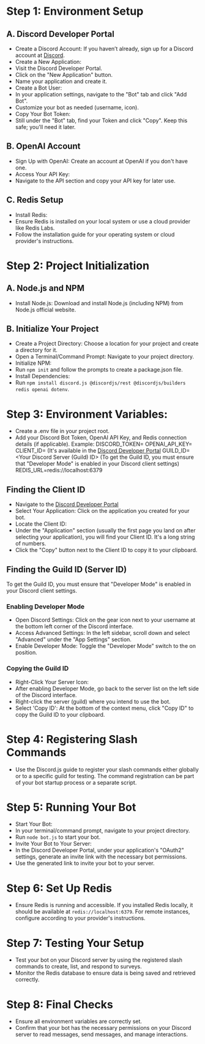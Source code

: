 # Step 1: Environment Setup

## A. Discord Developer Portal
- Create a Discord Account: If you haven’t already, sign up for a Discord account at [Discord](https://discord.com/).
- Create a New Application:
 - Visit the Discord Developer Portal.
 - Click on the "New Application" button.
 - Name your application and create it.
- Create a Bot User:
 - In your application settings, navigate to the "Bot" tab and click "Add Bot".
 - Customize your bot as needed (username, icon).
- Copy Your Bot Token:
 - Still under the "Bot" tab, find your Token and click "Copy". Keep this safe; you'll need it later.

## B. OpenAI Account
- Sign Up with OpenAI: Create an account at OpenAI if you don't have one.
- Access Your API Key:
 - Navigate to the API section and copy your API key for later use.

## C. Redis Setup
- Install Redis:
 - Ensure Redis is installed on your local system or use a cloud provider like Redis Labs.
 - Follow the installation guide for your operating system or cloud provider's instructions.

# Step 2: Project Initialization

## A. Node.js and NPM
- Install Node.js: Download and install Node.js (including NPM) from Node.js official website.

## B. Initialize Your Project
- Create a Project Directory: Choose a location for your project and create a directory for it.
- Open a Terminal/Command Prompt: Navigate to your project directory.
- Initialize NPM:
 - Run `npm init` and follow the prompts to create a package.json file.
- Install Dependencies:
 - Run `npm install discord.js @discordjs/rest @discordjs/builders redis openai dotenv`.

# Step 3: Environment Variables:
- Create a .env file in your project root.
- Add your Discord Bot Token, OpenAI API Key, and Redis connection details (if applicable). Example:
DISCORD_TOKEN=<Your Discord Bot Token>
OPENAI_API_KEY=<Your OpenAI API Key>
CLIENT_ID=<Your Discord Application Client ID> (It's available in the [Discord Developer Portal](https://discord.com/developers/applications/)
GUILD_ID=<Your Discord Server (Guild) ID> (To get the Guild ID, you must ensure that "Developer Mode" is enabled in your Discord client settings)
REDIS_URL=redis://localhost:6379

## Finding the Client ID
- Navigate to the [Discord Developer Portal](https://discord.com/developers/applications/)
- Select Your Application: Click on the application you created for your bot.
- Locate the Client ID:
 - Under the "Application" section (usually the first page you land on after selecting your application), you will find your Client ID. It's a long string of numbers.
 - Click the "Copy" button next to the Client ID to copy it to your clipboard.

## Finding the Guild ID (Server ID)
To get the Guild ID, you must ensure that "Developer Mode" is enabled in your Discord client settings.

### Enabling Developer Mode
- Open Discord Settings: Click on the gear icon next to your username at the bottom left corner of the Discord interface.
- Access Advanced Settings: In the left sidebar, scroll down and select "Advanced" under the "App Settings" section.
- Enable Developer Mode: Toggle the "Developer Mode" switch to the on position.

### Copying the Guild ID
- Right-Click Your Server Icon:
 - After enabling Developer Mode, go back to the server list on the left side of the Discord interface.
 - Right-click the server (guild) where you intend to use the bot.
- Select 'Copy ID': At the bottom of the context menu, click "Copy ID" to copy the Guild ID to your clipboard.

# Step 4: Registering Slash Commands
- Use the Discord.js guide to register your slash commands either globally or to a specific guild for testing. The command registration can be part of your bot startup process or a separate script.

# Step 5: Running Your Bot
- Start Your Bot:
 - In your terminal/command prompt, navigate to your project directory.
 - Run `node bot.js` to start your bot.
- Invite Your Bot to Your Server:
 - In the Discord Developer Portal, under your application's "OAuth2" settings, generate an invite link with the necessary bot permissions.
 - Use the generated link to invite your bot to your server.

# Step 6: Set Up Redis
- Ensure Redis is running and accessible. If you installed Redis locally, it should be available at `redis://localhost:6379`. For remote instances, configure according to your provider's instructions.

# Step 7: Testing Your Setup
- Test your bot on your Discord server by using the registered slash commands to create, list, and respond to surveys.
- Monitor the Redis database to ensure data is being saved and retrieved correctly.

# Step 8: Final Checks
- Ensure all environment variables are correctly set.
- Confirm that your bot has the necessary permissions on your Discord server to read messages, send messages, and manage interactions.
